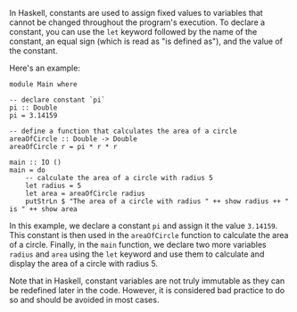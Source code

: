 In Haskell, constants are used to assign fixed values to variables that cannot be changed throughout the program's execution. To declare a constant, you can use the `let` keyword followed by the name of the constant, an equal sign (which is read as "is defined as"), and the value of the constant.

Here's an example:

```
module Main where

-- declare constant `pi`
pi :: Double
pi = 3.14159

-- define a function that calculates the area of a circle
areaOfCircle :: Double -> Double
areaOfCircle r = pi * r * r

main :: IO ()
main = do
    -- calculate the area of a circle with radius 5
    let radius = 5
    let area = areaOfCircle radius
    putStrLn $ "The area of a circle with radius " ++ show radius ++ " is " ++ show area
```

In this example, we declare a constant `pi` and assign it the value `3.14159`. This constant is then used in the `areaOfCircle` function to calculate the area of a circle. Finally, in the `main` function, we declare two more variables `radius` and `area` using the `let` keyword and use them to calculate and display the area of a circle with radius 5.

Note that in Haskell, constant variables are not truly immutable as they can be redefined later in the code. However, it is considered bad practice to do so and should be avoided in most cases.